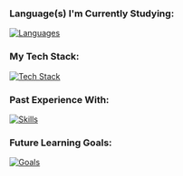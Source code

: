 ### **Language(s) I'm Currently Studying:**
[![Languages](https://skillicons.dev/icons?i=js,ts,java)](https://skillicons.dev)

### **My Tech Stack:**
[![Tech Stack](https://skillicons.dev/icons?i=react,tailwind,nodejs,express,postgres)](https://skillicons.dev)

### **Past Experience With:**
[![Skills](https://skillicons.dev/icons?i=html,css,sass,postman,py,cpp,lua,godot)](https://skillicons.dev)

### **Future Learning Goals:**
[![Goals](https://skillicons.dev/icons?i=jest,redis,docker,aws,prisma,nextjs,graphql,figma)](https://skillicons.dev)
